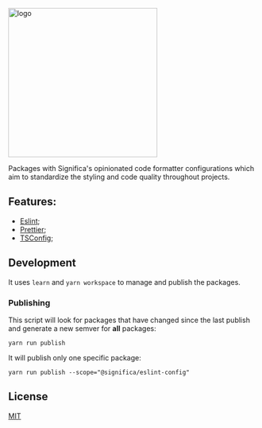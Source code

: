 <a href="https://significa.co"><img src="https://user-images.githubusercontent.com/4838076/70076649-20d29b00-15f7-11ea-9379-e2fa1889a525.png" alt="logo" width="300px"></a>

Packages with Significa's opinionated code formatter configurations which aim to standardize the styling and code quality throughout projects.

## Features:

- [Eslint](https://github.com/Significa/significa-style/tree/master/packages/eslint-config);
- [Prettier](https://github.com/Significa/significa-style/tree/master/packages/prettier-config);
- [TSConfig](https://github.com/Significa/significa-style/tree/master/packages/tsconfig-config);

## Development

It uses `learn` and `yarn workspace` to manage and publish the packages.

### Publishing

This script will look for packages that have changed since the last publish and generate a new semver for **all** packages:

`yarn run publish`

It will publish only one specific package:

`yarn run publish --scope="@significa/eslint-config"`

## License

[MIT](https://github.com/Significa/significa-style/blob/master/LICENSE)

